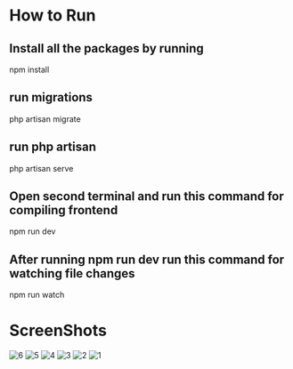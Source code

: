 # How to Run

## Install all the packages by running

npm install

## run migrations

php artisan migrate

## run php artisan

php artisan serve

## Open second terminal and run this command for compiling frontend

npm run dev

## After running npm run dev run this command for watching file changes

npm run watch

# ScreenShots
![6](https://github.com/XheRry7/enfm-assessment-module/assets/94928680/38b78cb6-62a0-42b4-817e-70952ac1a6ba)
![5](https://github.com/XheRry7/enfm-assessment-module/assets/94928680/3a22c0fb-f28c-41a3-9020-af889dff34a5)
![4](https://github.com/XheRry7/enfm-assessment-module/assets/94928680/68160a12-2749-4ef6-8911-efbda93bf748)
![3](https://github.com/XheRry7/enfm-assessment-module/assets/94928680/aeb894a7-e2f9-41d3-bd51-c0b97bb58fec)
![2](https://github.com/XheRry7/enfm-assessment-module/assets/94928680/31b1cad5-6fe0-4fce-9df1-e6fe50d4bb4f)
![1](https://github.com/XheRry7/enfm-assessment-module/assets/94928680/7781f524-3689-4cfb-acae-a1689120ac6d)
